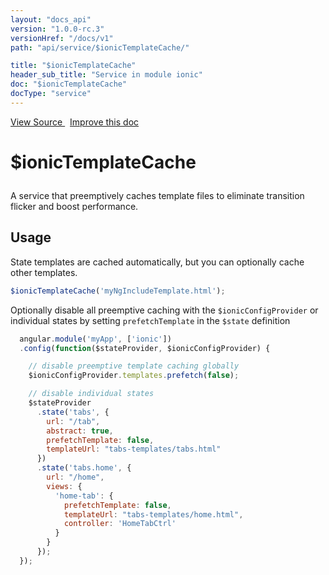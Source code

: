```yaml
---
layout: "docs_api"
version: "1.0.0-rc.3"
versionHref: "/docs/v1"
path: "api/service/$ionicTemplateCache/"

title: "$ionicTemplateCache"
header_sub_title: "Service in module ionic"
doc: "$ionicTemplateCache"
docType: "service"
---
```


<div class="improve-docs">
  <a href='http://github.com/driftyco/ionic/tree/1.x/js/angular/service/templateCache.js#L5'>
    View Source
  </a>
  &nbsp;
  <a href='http://github.com/driftyco/ionic/edit/master/js/angular/service/templateCache.js#L5'>
    Improve this doc
  </a>
</div>




<h1 class="api-title">

  $ionicTemplateCache



</h1>





A service that preemptively caches template files to eliminate transition flicker and boost performance.









## Usage
State templates are cached automatically, but you can optionally cache other templates.

```js
$ionicTemplateCache('myNgIncludeTemplate.html');
```

Optionally disable all preemptive caching with the `$ionicConfigProvider` or individual states by setting `prefetchTemplate`
in the `$state` definition

```js
  angular.module('myApp', ['ionic'])
  .config(function($stateProvider, $ionicConfigProvider) {

    // disable preemptive template caching globally
    $ionicConfigProvider.templates.prefetch(false);

    // disable individual states
    $stateProvider
      .state('tabs', {
        url: "/tab",
        abstract: true,
        prefetchTemplate: false,
        templateUrl: "tabs-templates/tabs.html"
      })
      .state('tabs.home', {
        url: "/home",
        views: {
          'home-tab': {
            prefetchTemplate: false,
            templateUrl: "tabs-templates/home.html",
            controller: 'HomeTabCtrl'
          }
        }
      });
  });
```


  

  
  
  






